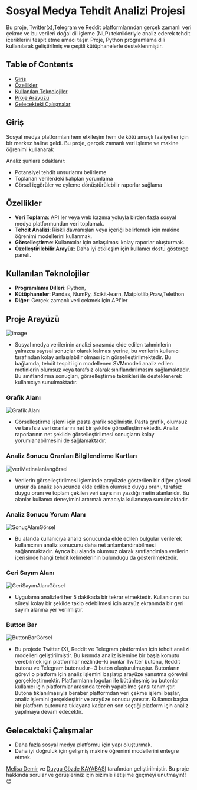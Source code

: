 # Sosyal Medya Tehdit Analizi Projesi
Bu proje, Twitter(x),Telegram ve Reddit platformlarından gerçek zamanlı veri çekme ve bu verileri doğal dil işleme (NLP) teknikleriyle analiz ederek tehdit içeriklerini tespit etme amacı taşır. Proje, Python programlama dili kullanılarak geliştirilmiş ve çeşitli kütüphanelerle desteklenmiştir.

## Table of Contents

- [Giriş](#giriş)
- [Özellikler](#özellikler)
- [Kullanılan Teknolojiler](#kullanılan-teknolojiler)
- [Proje Arayüzü](#proje-arayüzü)
- [Gelecekteki Çalışmalar](#gelecekteki-calışmalar)
## Giriş

Sosyal medya platformları hem etkileşim hem de kötü amaçlı faaliyetler için bir merkez haline geldi. Bu proje, gerçek zamanlı veri işleme ve makine öğrenimi kullanarak 

Analiz şunlara odaklanır:
- Potansiyel tehdit unsurlarını belirleme
- Toplanan verilerdeki kalıpları yorumlama
- Görsel içgörüler ve eyleme dönüştürülebilir raporlar sağlama

## Özellikler

- **Veri Toplama**: API'ler veya web kazıma yoluyla birden fazla sosyal medya platformundan veri toplamak.
- **Tehdit Analizi**: Riskli davranışları veya içeriği belirlemek için makine öğrenimi modellerini kullanmak.
- **Görselleştirme**: Kullanıcılar için anlaşılması kolay raporlar oluşturmak.
- **Özelleştirilebilir Arayüz**: Daha iyi etkileşim için kullanıcı dostu gösterge paneli.

## Kullanılan Teknolojiler

- **Programlama Dilleri**: Python,
- **Kütüphaneler**: Pandas, NumPy, Scikit-learn, Matplotlib,Praw,Telethon
- **Diğer**: Gerçek zamanlı veri çekmek için API'ler

## Proje Arayüzü
![image](https://github.com/user-attachments/assets/cadb55df-fe7f-4d2f-a3e2-024931410763)

- Sosyal medya verilerinin analizi sırasında elde edilen tahminlerin yalnızca sayısal
 sonuçlar olarak kalması yerine, bu verilerin kullanıcı tarafından kolay anlaşılabilir
 olması için görselleştirilmektedir. Bu bağlamda, tehdit tespiti için modellenen
 SVMmodeli analiz edilen metinlerin olumsuz veya tarafsız olarak sınıflandırılmasını
 sağlamaktadır. Bu sınıflandırma sonuçları, görselleştirme teknikleri ile desteklenerek
 kullanıcıya sunulmaktadır.


### Grafik Alanı

![Grafik Alanı](https://github.com/user-attachments/assets/e0d7fc81-b7c1-4599-b028-ed57c84534be)

- Görselleştirme işlemi için pasta grafik seçilmiştir. Pasta grafik, olumsuz ve tarafsız
 veri oranlarını net bir şekilde görselleştirmektedir. Analiz raporlarının net şekilde
 görselleştirilmesi sonuçların kolay yorumlanabilmesini de sağlamaktadır.


### Analiz Sonucu Oranları Bilgilendirme Kartları

![veriMetinalanlarıgörsel](https://github.com/user-attachments/assets/cf96c837-08b0-4b2e-8b29-44d235e8cffc)

- Verilerin görselleştirilmesi işleminde arayüzde gösterilen bir diğer görsel unsur da
 analiz sonucunda elde edilen olumsuz duygu oranı, tarafsız duygu oranı ve toplam
 çekilen veri sayısının yazdığı metin alanlarıdır. Bu alanlar kullanıcı deneyimini
 artırmak amacıyla kullanıcıya sunulmaktadır.

### Analiz Sonucu Yorum Alanı

![SonuçAlanıGörsel](https://github.com/user-attachments/assets/f3a547c1-69ea-4ec2-8c44-2deb941767aa)
- Bu alanda kullanıcıya analiz sonucunda elde edilen bulgular verilerek kullanıcının
 analiz sonucunu daha net anlamlandırabilmesi sağlanmaktadır. Ayrıca bu
 alanda olumsuz olarak sınıflandırılan verilerin içerisinde hangi tehdit kelimelerinin
 bulunduğu da gösterilmektedir.

### Geri Sayım Alanı

![GeriSayımAlanıGörsel](https://github.com/user-attachments/assets/576ccde5-b49c-407a-a554-3f76c9d9fdb7)

- Uygulama analizleri her 5 dakikada bir tekrar etmektedir. Kullanıcının bu süreyi
 kolay bir şekilde takip edebilmesi için arayüz ekranında bir geri sayım alanına yer
 verilmiştir.

### Button Bar

![ButtonBarGörsel](https://github.com/user-attachments/assets/faebc662-aae8-4c88-9bff-4356020e0f20)


- Bu projede Twitter (X), Reddit ve Telegram platformları için tehdit analizi
 modelleri geliştirilmiştir. Bu kısımda analiz işlemine bir başla komutu verebilmek
 için platformlar nezlinde–ki bunlar Twitter butonu, Reddit butonu ve Telegram
 butonudur– 3 buton oluşturulmuştur. Butonların görevi o platform için analiz
 işlemini başlatıp arayüze yansıtma görevini gerçekleştirmektir. Platformların
 logoları ile bütünleşmiş bu butonlar kullanıcı için platformlar arasında tercih
 yapabilme şansı tanımıştır. Butona tıklanılmasıyla beraber platformdan veri çekme
 işlemi başlar, analiz işlemini gerçekleştirir ve arayüze sonucu yansıtır. Kullanıcı
 başka bir platform butonuna tıklayana kadar en son seçtiği platform için analiz
 yapılmaya devam edecektir.



## Gelecekteki Çalışmalar

- Daha fazla sosyal medya platformu için yapı oluşturmak.
- Daha iyi doğruluk için gelişmiş makine öğrenimi modellerini entegre etmek.

[Melisa Demir](https://github.com/melisadmr) ve [Duygu Gözde KAYABAŞI](https://github.com/Duygugozde33) tarafından geliştirilmiştir.
Bu proje hakkında sorular ve görüşleriniz için bizimle iletişime geçmeyi unutmayın!! 😊
